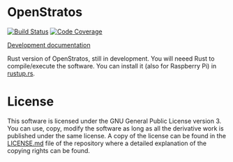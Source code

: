 # OpenStratos

[![Build Status][build_badge]][build_status]
[![Code Coverage][coverage_badge]][coverage_report]

[Development documentation][documentation]

Rust version of OpenStratos, still in development. You will neeed Rust to compile/execute the
software. You can install it (also for Raspberry Pi) in [rustup.rs][rustup].

# License

This software is licensed under the GNU General Public License version 3. You can use, copy, modify
the software as long as all the derivative work is published under the same license. A copy of the
license can be found in the [LICENSE.md][license] file of the repository where a detailed
explanation of the copying rights can be found.

[build_badge]: https://travis-ci.org/OpenStratos/server-rs.svg?branch=develop
[build_status]: https://travis-ci.org/OpenStratos/server-rs
[coverage_badge]: https://codecov.io/gh/OpenStratos/server-rs/branch/develop/graph/badge.svg
[coverage_report]: https://codecov.io/gh/OpenStratos/server-rs/branch/develop
[documentation]: https://openstratos.github.io/server-rs/
[rustup]: https://rustup.rs/
[license]: /OpenStratos/server-rs/blob/master/LICENSE.md
